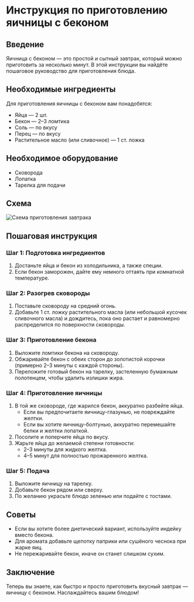 # Инструкция по приготовлению яичницы с беконом

## Введение
Яичница с беконом — это простой и сытный завтрак, который можно приготовить за несколько минут. В этой инструкции вы найдёте пошаговое руководство для приготовления блюда.

## Необходимые ингредиенты
Для приготовления яичницы с беконом вам понадобятся:
- Яйца — 2 шт.
- Бекон — 2–3 ломтика
- Соль — по вкусу
- Перец — по вкусу
- Растительное масло (или сливочное) — 1 ст. ложка

## Необходимое оборудование
- Сковорода
- Лопатка
- Тарелка для подачи
## Схема
![Схема приготовления завтрака](images/breakfast-scheme.png)

## Пошаговая инструкция

### Шаг 1: Подготовка ингредиентов
1. Достаньте яйца и бекон из холодильника, а также специи.
2. Если бекон заморожен, дайте ему немного оттаять при комнатной температуре.

### Шаг 2: Разогрев сковороды
1. Поставьте сковороду на средний огонь.
2. Добавьте 1 ст. ложку растительного масла (или небольшой кусочек сливочного масла) и дождитесь, пока оно растает и равномерно распределится по поверхности сковороды.

### Шаг 3: Приготовление бекона
1. Выложите ломтики бекона на сковороду.
2. Обжаривайте бекон с обеих сторон до золотистой корочки (примерно 2–3 минуты с каждой стороны).
3. Переложите готовый бекон на тарелку, застеленную бумажным полотенцем, чтобы удалить излишки жира.

### Шаг 4: Приготовление яичницы
1. В той же сковороде, где жарился бекон, аккуратно разбейте яйца.
   - Если вы предпочитаете яичницу-глазунью, не повреждайте желтки.
   - Если вы хотите яичницу-болтунью, аккуратно перемешайте белки и желтки лопаткой.
2. Посолите и поперчите яйца по вкусу.
3. Жарьте яйца до желаемой степени готовности:
   - 2–3 минуты для жидкого желтка.
   - 4–5 минут для полностью прожаренного желтка.

### Шаг 5: Подача
1. Выложите яичницу на тарелку.
2. Добавьте бекон рядом или сверху.
3. По желанию украсьте блюдо зеленью или подайте с тостами.

## Советы
- Если вы хотите более диетический вариант, используйте индейку вместо бекона.
- Для аромата добавьте щепотку паприки или сушёного чеснока при жарке яиц.
- Не пережаривайте бекон, иначе он станет слишком сухим.

## Заключение
Теперь вы знаете, как быстро и просто приготовить вкусный завтрак — яичницу с беконом. Наслаждайтесь вашим блюдом!
